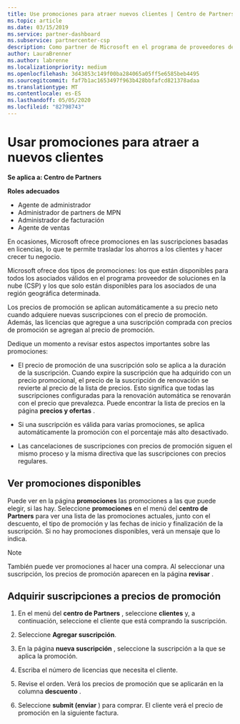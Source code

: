 ```yaml
---
title: Use promociones para atraer nuevos clientes | Centro de Partners
ms.topic: article
ms.date: 03/15/2019
ms.service: partner-dashboard
ms.subservice: partnercenter-csp
description: Como partner de Microsoft en el programa de proveedores de soluciones en la nube, puede adquirir suscripciones a precios de promoción y pasar el ahorro a sus clientes.
author: LauraBrenner
ms.author: labrenne
ms.localizationpriority: medium
ms.openlocfilehash: 3d43853c149f00ba284065a05ff5e6585beb4495
ms.sourcegitcommit: faf7b1ac1653497f963b428bbfafcd821378adaa
ms.translationtype: MT
ms.contentlocale: es-ES
ms.lasthandoff: 05/05/2020
ms.locfileid: "82798743"
---
```

# <a name="use-promotions-to-attract-new-customers"></a>Usar promociones para atraer a nuevos clientes  

**Se aplica a: Centro de Partners**

**Roles adecuados**
-   Agente de administrador
-   Administrador de partners de MPN
-   Administrador de facturación
-   Agente de ventas

<!--[FWLink: https://go.microsoft.com/fwlink/?linkid=852469]-->

En ocasiones, Microsoft ofrece promociones en las suscripciones basadas en licencias, lo que te permite trasladar los ahorros a los clientes y hacer crecer tu negocio. 

Microsoft ofrece dos tipos de promociones: los que están disponibles para todos los asociados válidos en el programa proveedor de soluciones en la nube (CSP) y los que solo están disponibles para los asociados de una región geográfica determinada.

Los precios de promoción se aplican automáticamente a su precio neto cuando adquiere nuevas suscripciones con el precio de promoción. Además, las licencias que agregue a una suscripción comprada con precios de promoción se agregan al precio de promoción. 

Dedique un momento a revisar estos aspectos importantes sobre las promociones:

-   El precio de promoción de una suscripción solo se aplica a la duración de la suscripción. Cuando expire la suscripción que ha adquirido con un precio promocional, el precio de la suscripción de renovación se revierte al precio de la lista de precios. Esto significa que todas las suscripciones configuradas para la renovación automática se renovarán con el precio que prevalezca. Puede encontrar la lista de precios en la página **precios y ofertas** . 

-   Si una suscripción es válida para varias promociones, se aplica automáticamente la promoción con el porcentaje más alto desactivado.

-   Las cancelaciones de suscripciones con precios de promoción siguen el mismo proceso y la misma directiva que las suscripciones con precios regulares.

## <a name="see-available-promotions"></a>Ver promociones disponibles

Puede ver en la página **promociones** las promociones a las que puede elegir, si las hay. Seleccione **promociones** en el menú del **centro de Partners** para ver una lista de las promociones actuales, junto con el descuento, el tipo de promoción y las fechas de inicio y finalización de la suscripción. Si no hay promociones disponibles, verá un mensaje que lo indica. 

> [!NOTE]  
> También puede ver promociones al hacer una compra. Al seleccionar una suscripción, los precios de promoción aparecen en la página **revisar** .

## <a name="purchase-subscriptions-at-promotion-prices"></a>Adquirir suscripciones a precios de promoción

1. En el menú del **centro de Partners** , seleccione **clientes** y, a continuación, seleccione el cliente que está comprando la suscripción. 

2. Seleccione **Agregar suscripción**.

3. En la página **nueva suscripción** , seleccione la suscripción a la que se aplica la promoción.

4. Escriba el número de licencias que necesita el cliente. 

5. Revise el orden. Verá los precios de promoción que se aplicarán en la columna **descuento** .  

6.  Seleccione **submit (enviar** ) para comprar. El cliente verá el precio de promoción en la siguiente factura.  



